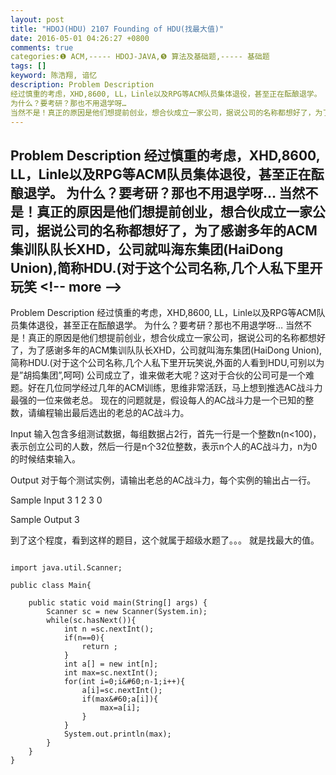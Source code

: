 ```yaml
---
layout: post
title: "HDOJ(HDU) 2107 Founding of HDU(找最大值)"
date: 2016-05-01 04:26:27 +0800
comments: true
categories:❶ ACM,----- HDOJ-JAVA,❺ 算法及基础题,----- 基础题
tags: []
keyword: 陈浩翔, 谙忆
description: Problem Description 
经过慎重的考虑，XHD,8600, LL，Linle以及RPG等ACM队员集体退役，甚至正在酝酿退学。 
为什么？要考研？那也不用退学呀… 
当然不是！真正的原因是他们想提前创业，想合伙成立一家公司，据说公司的名称都想好了，为了感谢多年的ACM集训队队长XHD，公司就叫海东集团(HaiDong Union),简称HDU.(对于这个公司名称,几个人私下里开玩笑 
---
```



Problem Description 
经过慎重的考虑，XHD,8600, LL，Linle以及RPG等ACM队员集体退役，甚至正在酝酿退学。 
为什么？要考研？那也不用退学呀… 
当然不是！真正的原因是他们想提前创业，想合伙成立一家公司，据说公司的名称都想好了，为了感谢多年的ACM集训队队长XHD，公司就叫海东集团(HaiDong Union),简称HDU.(对于这个公司名称,几个人私下里开玩笑
&#60;!-- more --&#62;
----------

Problem Description
经过慎重的考虑，XHD,8600, LL，Linle以及RPG等ACM队员集体退役，甚至正在酝酿退学。
为什么？要考研？那也不用退学呀…
当然不是！真正的原因是他们想提前创业，想合伙成立一家公司，据说公司的名称都想好了，为了感谢多年的ACM集训队队长XHD，公司就叫海东集团(HaiDong Union),简称HDU.(对于这个公司名称,几个人私下里开玩笑说,外面的人看到HDU,可别以为是”胡捣集团”,呵呵)
公司成立了，谁来做老大呢？这对于合伙的公司可是一个难题。好在几位同学经过几年的ACM训练，思维非常活跃，马上想到推选AC战斗力最强的一位来做老总。
现在的问题就是，假设每人的AC战斗力是一个已知的整数，请编程输出最后选出的老总的AC战斗力。

 

Input
输入包含多组测试数据，每组数据占2行，首先一行是一个整数n(n&#60;100)，表示创立公司的人数，然后一行是n个32位整数，表示n个人的AC战斗力，n为0的时候结束输入。

 

Output
对于每个测试实例，请输出老总的AC战斗力，每个实例的输出占一行。

 

Sample Input
3
1 2 3
0
 

Sample Output
3



到了这个程度，看到这样的题目，这个就属于超级水题了。。。
就是找最大的值。

```

import java.util.Scanner;

public class Main{

	public static void main(String[] args) {
		Scanner sc = new Scanner(System.in);
		while(sc.hasNext()){
			int n =sc.nextInt();
			if(n==0){
				return ;
			}
			int a[] = new int[n];
			int max=sc.nextInt();
			for(int i=0;i&#60;n-1;i++){
				a[i]=sc.nextInt();
				if(max&#60;a[i]){
					max=a[i];
				}
			}
			System.out.println(max);
		}
	}
}

```